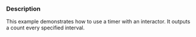 ### Description

This example demonstrates how to use a timer with an interactor. It outputs a count every specified interval.
